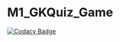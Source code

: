 # M1_GKQuiz_Game


[![Codacy Badge](https://app.codacy.com/project/badge/Grade/5fbfd4db45ee4096aae3b4117f753ec1)](https://www.codacy.com/gh/harini1708/M1_GKQuiz_Game/dashboard?utm_source=github.com&amp;utm_medium=referral&amp;utm_content=harini1708/M1_GKQuiz_Game&amp;utm_campaign=Badge_Grade)
